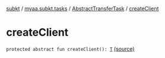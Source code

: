 [subkt](../../index.md) / [myaa.subkt.tasks](../index.md) / [AbstractTransferTask](index.md) / [createClient](./create-client.md)

# createClient

`protected abstract fun createClient(): `[`T`](-dest-dir-root-spec/index.md#T) [(source)](https://github.com/Myaamori/SubKt/blob/0.1.12/src/main/kotlin/myaa/subkt/tasks/tasks.kt#L1597)